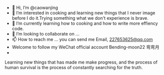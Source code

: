 - 👋 Hi, I’m @caowanjing
- 👀 I’m interested in cooking and learning new things that I never image before I do it.Trying something what we don't experience is brave.
- 🌱 I’m currently learning how to cooking and how to write more effiency code.
- 💞️ I’m looking to collaborate on ...
- 📫 How to reach me ... you can send me Email, 227653625@qq.com 
- Welcome to follow my WeChat official account    Bending-moon22  弯弯月
- 

Learning new things that has made me make progress, and the process of human survival is the process of constantly searching for the truth.
<!---
caowanjing-code/caowanjing-code is a ✨ special ✨ repository because its `README.md` (this file) appears on your GitHub profile.
You can click the Preview link to take a look at your changes.
--->
